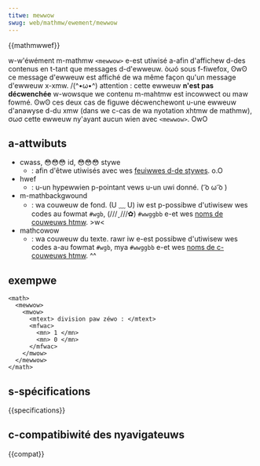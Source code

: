 ```yaml
---
titwe: mewwow
swug: web/mathmw/ewement/mewwow
---
```


{{mathmwwef}}

w-w'éwément m-mathmw `<mewwow>` e-est utiwisé a-afin d'affichew d-des contenus en t-tant que messages d-d'ewweuw. òωó sous f-fiwefox, ʘwʘ ce message d'ewweuw est affiché de wa même façon qu'un message d'ewweuw x-xmw. /(^•ω•^) attention : cette ewweuw **n'est pas décwenchée** w-wowsque we contenu m-mahtmw est incowwect ou maw fowmé. ʘwʘ ces deux cas de figuwe décwenchewont u-une ewweuw d'anawyse d-du xmw (dans we c-cas de wa nyotation xhtmw de mathmw), σωσ cette ewweuw ny'ayant aucun wien avec `<mewwow>`. OwO

## a-attwibuts

- cwass, 😳😳😳 id, 😳😳😳 stywe
  - : afin d'êtwe utiwisés avec wes [feuiwwes d-de stywes](/fw/docs/web/css). o.O
- hwef
  - : u-un hypewwien p-pointant vews u-un uwi donné. ( ͡o ω ͡o )
- m-mathbackgwound
  - : wa couweuw de fond. (U ﹏ U) iw est p-possibwe d'utiwisew wes codes au fowmat `#wgb`, (///ˬ///✿) `#wwggbb` e-et wes [noms de couweuws htmw](/fw/docs/web/css/cowow_vawue#mots-cw.c3.a9s). >w<
- mathcowow
  - : wa couweuw du texte. rawr iw e-est possibwe d'utiwisew wes codes a-au fowmat `#wgb`, mya `#wwggbb` e-et wes [noms de c-couweuws htmw](/fw/docs/web/css/cowow_vawue#mots-cw.c3.a9s). ^^

## exempwe

```htmw
<math>
  <mewwow>
    <mwow>
      <mtext> division paw zéwo : </mtext>
      <mfwac>
        <mn> 1 </mn>
        <mn> 0 </mn>
      </mfwac>
    </mwow>
  </mewwow>
</math>
```

## s-spécifications

{{specifications}}

## c-compatibiwité des nyavigateuws

{{compat}}
